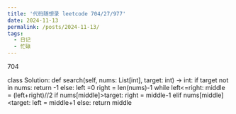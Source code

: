```yaml
---
title: '代码随想录 leetcode 704/27/977'
date: 2024-11-13
permalink: /posts/2024-11-13/
tags:
  - 日记
  - 忙碌
---
```


704 

class Solution:
    def search(self, nums: List[int], target: int) -> int:
        if target not in nums:
            return -1
        else:
            left =0
            right = len(nums)-1
            while left<=right:
                middle = (left+right)//2
                if nums[middle]>target:
                    right = middle-1
                elif nums[middle]<target:
                    left = middle+1
                else:
                    return middle
